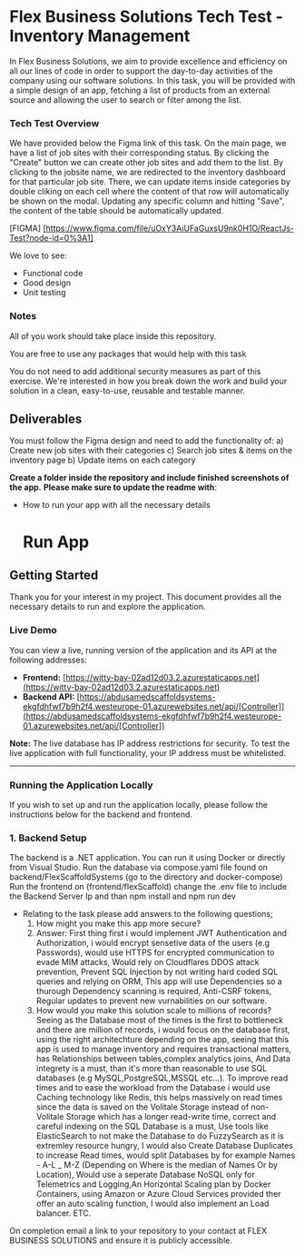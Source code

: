 # Flex Business Solutions Tech Test - Inventory Management

In Flex Business Solutions, we aim to provide excellence and efficiency on all our lines of code in order to support the day-to-day activities of the company using our software solutions. In this task, you will be provided with a simple design of an app, fetching a list of products from an external source and allowing the user to search or filter among the list.

### Tech Test Overview

We have provided below the Figma link of this task. On the main page, we have a list of job sites with their corresponding status. By clicking the "Create" button we can create other job sites and add them to the list. By clicking to the jobsite name, we are redirected to the inventory dashboard for that particular job site. There, we can update items inside categories by double cliking on each cell where the content of that row will automatically be shown on the modal. Updating any specific column and hitting "Save", the content of the table should be automatically updated.

[FIGMA] [https://www.figma.com/file/uOxY3AiUFaGuxsU9nk0H1O/ReactJs-Test?node-id=0%3A1]

We love to see:

- Functional code
- Good design
- Unit testing

### Notes

All of you work should take place inside this repository.

You are free to use any packages that would help with this task

You do not need to add additional security measures as part of this exercise.
We're interested in how you break down the work and build your solution in a clean, easy-to-use, reusable and testable manner.

## Deliverables

You must follow the Figma design and need to add the functionality of:
a) Create new job sites with their categories
c) Search job sites & items on the inventory page
b) Update items on each category

**Create a folder inside the repository and include finished screenshots of the app.**
**Please make sure to update the readme with**:

- How to run your app with all the necessary details
  # Run App

## Getting Started

Thank you for your interest in my project. This document provides all the necessary details to run and explore the application.

### Live Demo

You can view a live, running version of the application and its API at the following addresses:

- **Frontend:** [https://witty-bay-02ad12d03.2.azurestaticapps.net](https://witty-bay-02ad12d03.2.azurestaticapps.net)
- **Backend API:** [https://abdusamedscaffoldsystems-ekgfdhfwf7b9h2f4.westeurope-01.azurewebsites.net/api/[Controller]](https://abdusamedscaffoldsystems-ekgfdhfwf7b9h2f4.westeurope-01.azurewebsites.net/api/[Controller])

**Note:** The live database has IP address restrictions for security. To test the live application with full functionality, your IP address must be whitelisted.

---

### Running the Application Locally

If you wish to set up and run the application locally, please follow the instructions below for the backend and frontend.

### 1. Backend Setup

The backend is a .NET application. You can run it using Docker or directly from Visual Studio.
Run the database via compose.yaml file found on backend/FlexScaffoldSystems (go to the directory and docker-compose)
Run the frontend on (frontend/flexScaffold) change the .env file to include the Backend Server Ip and than 
npm install and npm run dev

- Relating to the task please add answers to the following questions;
  1. How might you make this app more secure?
  1. Answer:
     First thing first i would implement JWT Authentication and Authorization, i would encrypt sensetive data of the users (e.g Passwords), would use HTTPS for encrypted communication to evade MIM attacks, Would rely on Cloudflares DDOS attack prevention, Prevent SQL Injection by not writing hard coded SQL queries and relying on ORM, This app will use Dependencies so a thurough Dependency scanning is required, Anti-CSRF tokens, Regular updates to prevent new vurnabilities on our software.
  1. How would you make this solution scale to millions of records?
     Seeing as the Database most of the times is the first to bottleneck and there are million of records, i would focus on the database first, using the right architechture depending on the app, seeing that this app is used to manage inventory and requires transactional matters, has Relationships between tables,complex analytics joins, And Data integrety is a must, than it's more than reasonable to use SQL databases (e.g MySQL,PostgreSQL,MSSQL etc...).
     To improve read times and to ease the workload from the Database i would use Caching technology like Redis, this helps massively on read times since the data is saved on the Volitale Storage instead of non-Volitale Storage which has a longer read-write time, correct and careful indexing on the SQL Database is a must, Use tools like ElasticSearch to not make the Database to do FuzzySearch as it is extremley resource hungry, I would also Create Database Duplicates to increase Read times, would split Databases by for example Names - A-L \_ M-Z (Depending on Where is the median of Names Or by Location), Would use a seperate Database NoSQL only for Telemetrics and Logging,An Horizontal Scaling plan by Docker Containers, using Amazon or Azure Cloud Services provided ther offer an auto scaling function, I would also implement an Load balancer. ETC.

On completion email a link to your repository to your contact at FLEX BUSINESS SOLUTIONS and ensure it is publicly accessible.
